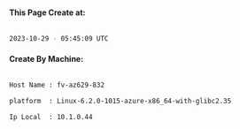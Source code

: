 
   
#### This Page Create at:

```bash

2023-10-29 - 05:45:09 UTC

```

#### Create By Machine:

```bash

Host Name : fv-az629-832

platform  : Linux-6.2.0-1015-azure-x86_64-with-glibc2.35

Ip Local  : 10.1.0.44

```

